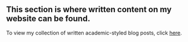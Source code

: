 ## This section is where written content on my website can be found.

To view my collection of written academic-styled blog posts, click 
[here](https://andrew-morgan-website.herokuapp.com/my-posts/).